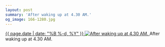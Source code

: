 ```yaml
---
layout: post
summary: 'After waking up at 4.30 AM.'
og_image: 166-1280.jpg
---
```


<p>
 <time>
  <a href="/166">
   {{ page.date | date: "%B %-d, %Y" }}
  </a>
 </time>
 <a href="/166">
  <img alt="After waking up at 4.30 AM." sizes="(min-width: 700px) 50vw, calc(100vw - 2rem)" src="{{ site.assets_url }}/166-640.jpg" srcset="{{ site.assets_url }}/166-1280.jpg 1280w, {{ site.assets_url }}/166-960.jpg 960w, {{ site.assets_url }}/166-640.jpg 640w, {{ site.assets_url }}/166-320.jpg 320w"/>
 </a>
 <span>
  After waking up at 4.30 AM.
 </span>
</p>
